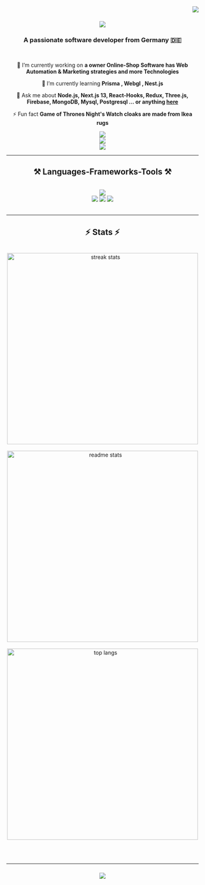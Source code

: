 <img align="right" src="https://visitor-badge.laobi.icu/badge?page_id=salesp07.salesp07" />

<h1 align="center">
    <img src="https://readme-typing-svg.herokuapp.com/?font=Righteous&size=35&center=true&vCenter=true&width=500&height=70&duration=4000&lines=Hi+There!+%F0%9F%91%8B;+I%27m+Deaa+Aldin+Alawad;" />
</h1>

<h3 align="center">A passionate software developer from Germany 🇩🇪</h3>

<br/>

<div align="center">
 
 🔭 I’m currently working on **a owner Online-Shop Software has Web Automation & Marketing strategies and more Technologies**
 
 🌱 I’m currently learning **Prisma , Webgl , Nest.js**

 💬 Ask me about **Node.js, Next.js 13, React-Hooks, Redux, Three.js, Firebase, MongoDB, Mysql, Postgresql ... or anything [here](https://github.com/deaamanager/deaamanager/issues)**

 ⚡ Fun fact **Game of Thrones Night's Watch cloaks are made from Ikea rugs**
 
 </div>
 
<div align="center"> 
  <a href="mailto:deaabusniss@gmail.com">
    <img src="https://img.shields.io/badge/Gmail-333333?style=for-the-badge&logo=gmail&logoColor=red" />
  </a>
   <br/>
  <a href="https://www.linkedin.com/in/deaa-aldin-alawad/" target="_blank">
    <img src="https://img.shields.io/badge/LinkedIn-0077B5?style=for-the-badge&logo=linkedin&logoColor=white" target="_blank" />
  </a>
    <br/>
  <a href="https://frontend-react-brown.vercel.app/" target="_blank">
     <img src="https://img.shields.io/badge/Portfolio-FF5722?style=for-the-badge&logo=todoist&logoColor=white" target="_blank" /> <!-- sqlite, safari, google-chrome are other good icon options -->
  </a>
</div>

 <hr/>
 
<h2 align="center">⚒️ Languages-Frameworks-Tools ⚒️</h2>
<br/>
<div align="center">
    <img src="https://skillicons.dev/icons?i=nodejs,github,javascript,typescript,python,selenium,firebase,googlecloud,express,git" /><br>
    <img src="https://skillicons.dev/icons?i=prisma,net,mysql,postgresql,graphql,vscode,react,next,vite,tailwind" />
     <img src="https://skillicons.dev/icons?i=unity,threejs,bootstrap,mui,sass,aws,mongodb,firebase,nestjs,redux" />
    <img src="https://skillicons.dev/icons?i=figma,blender,cloudflare,bots,githubactions,jest,netlify,planetscale,supabase,webflow" />
</div>

<br/>


<div align="center">
 

<hr/>

<h2 align="center">⚡ Stats ⚡</h2>
<br>
<div align="center">
  <img width=500 src="https://streak-stats.demolab.com?user=deaamanager&theme=github-dark&hide_border=true&exclude_days=Sun%2CMon%2CTue%2CWed%2CThu%2CFri%2CSat" alt="streak stats"/>
     <br/><br/>
    <img width=500 src="https://github-readme-stats-salesp07.vercel.app/api?username=deaamanager&count_private=true&show_icons=true&theme=dark&rank_icon=github&border_radius=10&bg_color=00000000" alt="readme stats" />
  <br/><br/>
    <img width=500 align="center" src="https://github-readme-stats-salesp07.vercel.app/api/top-langs/?username=deaamanager&hide=HTML&langs_count=8&layout=compact&theme=dark&border_radius=10&size_weight=0.5&count_weight=0.5&exclude_repo=github-readme-stats&bg_color=00000000" alt="top langs" />

</div>

<br/><br/>
<hr/>

<h3 align="center">
    <img src="https://readme-typing-svg.herokuapp.com/?font=Righteous&size=25&center=true&vCenter=true&width=500&height=70&duration=4000&lines=Thanks+for+visiting!+✌️;+Shoot+me+a+message+on+Linkedin!;I'm+always+down+to+collab+:)">
</h3>

<br/>
